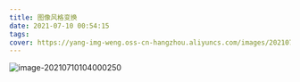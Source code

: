 ```yaml
---
title: 图像风格变换
date: 2021-07-10 00:54:15
tags:
cover: https://yang-img-weng.oss-cn-hangzhou.aliyuncs.com/images/20210710103412.jpeg
---
```




![image-20210710104000250](https://yang-img-weng.oss-cn-hangzhou.aliyuncs.com/images/20210710104000.png)
